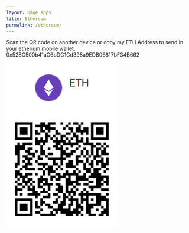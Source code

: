 ```yaml
---
layout: page_apps
title: Ethereum
permalink: /ethereum/
---
```

Scan the QR code on another device or copy my ETH Address to send in your etherium mobile wallet.
<br>
0x528C500b41aC6bDC1Cd398a9EDB06817bF34B662
<br>
<img src="../assets/img/eth.jpg" width="300px">
<br>
<br>
<br>
<br>
